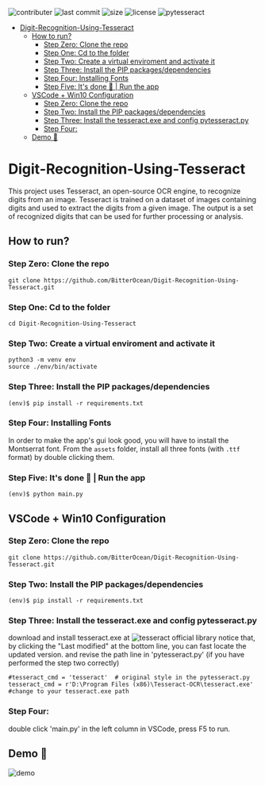 ![contributer](https://img.shields.io/github/contributors/BitterOcean/Digit-Recognition-Using-Tesseract?style=for-the-badge)
![last commit](https://img.shields.io/github/last-commit/BitterOcean/Digit-Recognition-Using-Tesseract?style=for-the-badge)
![size](https://img.shields.io/github/repo-size/BitterOcean/Digit-Recognition-Using-Tesseract?style=for-the-badge)
![license](https://img.shields.io/github/license/BitterOcean/Digit-Recognition-Using-Tesseract?style=for-the-badge)
![pytesseract](https://img.shields.io/pypi/pyversions/pytesseract?style=for-the-badge)

- [Digit-Recognition-Using-Tesseract](#digit-recognition-using-tesseract)
  - [How to run?](#how-to-run)
    - [Step Zero: Clone the repo](#step-zero-clone-the-repo)
    - [Step One: Cd to the folder](#step-one-cd-to-the-folder)
    + [Step Two: Create a virtual enviroment and activate it](#step-two-create-a-virtual-enviroment-and-activate-it)
    + [Step Three: Install the PIP packages/dependencies](#step-three-install-the-pip-packages-dependencies)
    + [Step Four: Installing Fonts](#step-four-installing-fonts)
    + [Step Five: It's done 🎉 | Run the app](#step-five-it-s-done------run-the-app)
  * [VSCode + Win10 Configuration](#vscode-win10-configuration)
    + [Step Zero: Clone the repo](#step-zero-clone-the-repo-1)
    + [Step Two: Install the PIP packages/dependencies](#step-two-install-the-pip-packages-dependencies)
    + [Step Three: Install the tesseract.exe and config pytesseract.py](#step-three-install-the-tesseractexe-and-config-pytesseractpy)
    + [Step Four:](#step-four-)
  * [Demo 🎥](#demo---)

# Digit-Recognition-Using-Tesseract
This project uses Tesseract, an open-source OCR engine, to recognize digits from an image. Tesseract is trained on a dataset of images containing digits and used to extract the digits from a given image. The output is a set of recognized digits that can be used for further processing or analysis.

## How to run?

### Step Zero: Clone the repo
```code
git clone https://github.com/BitterOcean/Digit-Recognition-Using-Tesseract.git
```

### Step One: Cd to the folder
```code
cd Digit-Recognition-Using-Tesseract
```

### Step Two: Create a virtual enviroment and activate it
```code
python3 -m venv env
source ./env/bin/activate
```

### Step Three: Install the PIP packages/dependencies
```code
(env)$ pip install -r requirements.txt
```

### Step Four: Installing Fonts
In order to make the app's gui look good, you will have to install the Montserrat font. From the `assets` folder, install all three fonts (with `.ttf` format) by double clicking them.

### Step Five: It's done 🎉 | Run the app
```code
(env)$ python main.py
```
## VSCode + Win10 Configuration

### Step Zero: Clone the repo
```code
git clone https://github.com/BitterOcean/Digit-Recognition-Using-Tesseract.git
```

### Step Two: Install the PIP packages/dependencies
```code
(env)$ pip install -r requirements.txt
```

### Step Three: Install the tesseract.exe and config pytesseract.py
download and install tesseract.exe at ![tesseract official library](https://digi.bib.uni-mannheim.de/tesseract/?C=M;O=D)
notice that, by clicking the "Last modified" at the bottom line, you can fast locate the updated version.
and revise the path line in 'pytesseract.py' (if you have performed the step two correctly)
```code
#tesseract_cmd = 'tesseract'  # original style in the pytesseract.py
tesseract_cmd = r'D:\Program Files (x86)\Tesseract-OCR\tesseract.exe' #change to your tesseract.exe path
```
### Step Four:
double click 'main.py' in the left column in VSCode, press F5 to run.

## Demo 🎥
![demo](https://user-images.githubusercontent.com/60509979/236934728-8f191d67-2b75-490e-8b16-e217b04ae0db.gif)

